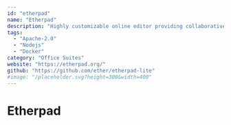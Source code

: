 ```yaml
---
id: "etherpad"
name: "Etherpad"
description: "Highly customizable online editor providing collaborative editing in real-time."
tags:
  - "Apache-2.0"
  - "Nodejs"
  - "Docker"
category: "Office Suites"
website: "https://etherpad.org/"
github: "https://github.com/ether/etherpad-lite"
#image: "/placeholder.svg?height=300&width=400"
---
```


# Etherpad
